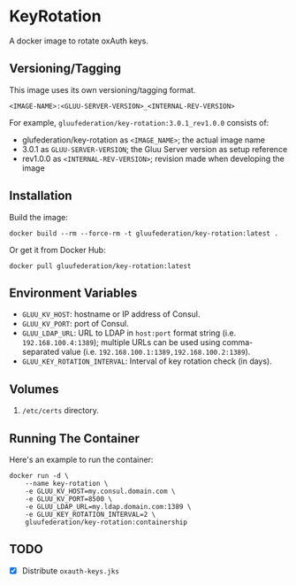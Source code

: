 # KeyRotation

A docker image to rotate oxAuth keys.

## Versioning/Tagging

This image uses its own versioning/tagging format.

    <IMAGE-NAME>:<GLUU-SERVER-VERSION>_<INTERNAL-REV-VERSION>

For example, `gluufederation/key-rotation:3.0.1_rev1.0.0` consists of:

- glufederation/key-rotation as `<IMAGE_NAME>`; the actual image name
- 3.0.1 as `GLUU-SERVER-VERSION`; the Gluu Server version as setup reference
- rev1.0.0 as `<INTERNAL-REV-VERSION>`; revision made when developing the image

## Installation

Build the image:

```
docker build --rm --force-rm -t gluufederation/key-rotation:latest .
```

Or get it from Docker Hub:

```
docker pull gluufederation/key-rotation:latest
```

## Environment Variables

- `GLUU_KV_HOST`: hostname or IP address of Consul.
- `GLUU_KV_PORT`: port of Consul.
- `GLUU_LDAP_URL`: URL to LDAP in `host:port` format string (i.e. `192.168.100.4:1389`); multiple URLs can be used using comma-separated value (i.e. `192.168.100.1:1389,192.168.100.2:1389`).
- `GLUU_KEY_ROTATION_INTERVAL`: Interval of key rotation check (in days).

## Volumes

1. `/etc/certs` directory.

## Running The Container

Here's an example to run the container:

```
docker run -d \
    --name key-rotation \
    -e GLUU_KV_HOST=my.consul.domain.com \
    -e GLUU_KV_PORT=8500 \
    -e GLUU_LDAP_URL=my.ldap.domain.com:1389 \
    -e GLUU_KEY_ROTATION_INTERVAL=2 \
    gluufederation/key-rotation:containership
```

## TODO

* [x] Distribute `oxauth-keys.jks`
